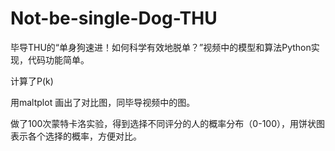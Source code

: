 # Not-be-single-Dog-THU
毕导THU的“单身狗速进！如何科学有效地脱单？”视频中的模型和算法Python实现，代码功能简单。

计算了P(k)

用maltplot 画出了对比图，同毕导视频中的图。

做了100次蒙特卡洛实验，得到选择不同评分的人的概率分布（0-100），用饼状图表示各个选择的概率，方便对比。

